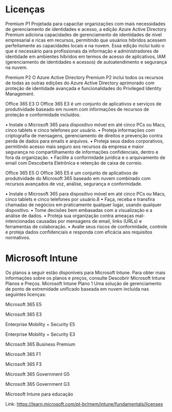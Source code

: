# Licenças

Premium P1
Projetada para capacitar organizações com mais necessidades de gerenciamento de identidades e acesso, a edição Azure Active Directory Premium adiciona capacidades de gerenciamento de identidades de nível empresarial e ricas em recursos, permitindo que usuários híbridos acessem perfeitamente as capacidades locais e na nuvem. Essa edição inclui tudo o que é necessário para profissionais da informação e administradores de identidade em ambientes híbridos em termos de acesso de aplicativos, IAM (gerenciamento de identidades e acessos) de autoatendimento e segurança na nuvem.

Premium P2
O Azure Active Directory Premium P2 inclui todos os recursos de todas as outras edições do Azure Active Directory aprimorado com proteção de identidade avançada e funcionalidades do Privileged Identity Management.


Office 365 E3
O Office 365 E3 é um conjunto de aplicativos e serviços de produtividade baseado em nuvem com informações de recursos de proteção e conformidade incluídos.

• Instale o Microsoft 365 para dispositivo móvel em até cinco PCs ou Macs, cinco tablets e cinco telefones por usuário.
• Proteja informações com criptografia de mensagens, gerenciamento de direitos e prevenção contra perda de dados para emails e arquivos.
• Proteja seus dados corporativos, permitindo acesso mais seguro aos recursos da empresa e maior segurança no compartilhamento de informações confidenciais, dentro e fora da organização.
• Facilite a conformidade jurídica e o arquivamento de email com Descoberta Eletrônica e retenção de caixa de correio.

Office 365 E5
O Office 365 E5 é um conjunto de aplicativos de produtividade do Microsoft 365 baseado em nuvem combinado com recursos avançados de voz, análise, segurança e conformidade.

• Instale o Microsoft 365 para dispositivo móvel em até cinco PCs ou Macs, cinco tablets e cinco telefones por usuário.8
• Faça, receba e transfira chamadas de negócios em praticamente qualquer lugar, usando qualquer dispositivo.
• Tome decisões bem embasadas com a visualização e a análise de dados.
• Proteja sua organização contra ameaças mal-intencionadas causadas por mensagens de email, links (URLs) e ferramentas de colaboração.
• Avalie seus riscos de conformidade, controle e proteja dados confidenciais e responda com eficácia aos requisitos normativos.

# Microsoft Intune
Os planos a seguir estão disponíveis para Microsoft Intune. Para obter mais informações sobre os planos e preços, consulte Descobrir Microsoft Intune Planos e Preços.
Microsoft Intune Plano 1
Uma solução de gerenciamento de ponto de extremidade unificado baseada em nuvem incluída nas seguintes licenças:

Microsoft 365 E5 </p>
Microsoft 365 E3  </p>
Enterprise Mobility + Security E5 </p>
Enterprise Mobility + Security E3 </p>
Microsoft 365 Business Premium </p>
Microsoft 365 F1  </p>
Microsoft 365 F3 </p>
Microsoft 365 Government G5 </p>
Microsoft 365 Government G3 </p>
Microsoft Intune para educação </p>

Link: https://learn.microsoft.com/pt-br/mem/intune/fundamentals/licenses
